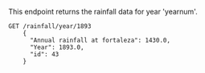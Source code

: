 
This endpoint returns the rainfall data for year 'yearnum'.


	GET /rainfall/year/1893
		{
		  "Annual rainfall at fortaleza": 1430.0, 
		  "Year": 1893.0, 
		  "id": 43
		}